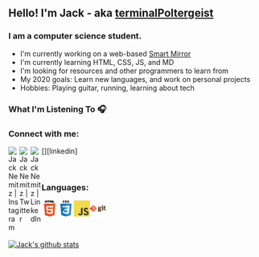 ## Hello! I'm Jack - aka [terminalPoltergeist]

### I am a computer science student.
- I'm currently working on a web-based [Smart Mirror]
- I'm currently learning HTML, CSS, JS, and MD
- I'm looking for resources and other programmers to learn from
- My 2020 goals: Learn new languages, and work on personal projects
- Hobbies: Playing guitar, running, learning about tech

### What I'm Listening To 🎧

### Connect with me:

[<img align="left" alt="Jack Nemitz | Instagram" width="22px" src="https://cdn.jsdelivr.net/npm/simple-icons@v3/icons/instagram.svg" />][instagram]
[<img align="left" alt="Jack Nemitz | Twitter" width="22px" src="https://cdn.jsdelivr.net/npm/simple-icons@v3/icons/twitter.svg" />][twitter]
[<img align="left" alt="Jack Nemitz | LinkedIn" width="22px" src="https://cdn.jsdelivr.net/npm/simple-icons@v3/icons/linkedin.svg" />][linkedin]

<br />

### Languages:

[<img align="left" alt="HTML5" width="32px" src="https://raw.githubusercontent.com/github/explore/80688e429a7d4ef2fca1e82350fe8e3517d3494d/topics/html/html.png" />][html]
[<img align="left" alt="CSS3" width="32px" src="https://raw.githubusercontent.com/github/explore/80688e429a7d4ef2fca1e82350fe8e3517d3494d/topics/css/css.png" />][css]
[<img align="left" alt="JavaScript" width="32px" src="https://raw.githubusercontent.com/github/explore/80688e429a7d4ef2fca1e82350fe8e3517d3494d/topics/javascript/javascript.png" />][js]
[<img align="left" alt="Git" width="32px" src="https://raw.githubusercontent.com/github/explore/80688e429a7d4ef2fca1e82350fe8e3517d3494d/topics/git/git.png" />][git]

<br />
<br />
<p>&nbsp;  </p>

[![Jack's github stats](https://github-readme-stats.vercel.app/api?username=terminalPoltergeist)](https://github.com/terminalPoltergeist/github-readme-stats)

[terminalPoltergeist]: https://github.com/terminalPoltergeist
[Smart Mirror]: https://github.com/terminalPoltergeist/didactic-parakeet
[instagram]: https://www.instagram.com/jacknemitz/
[twitter]: https://twitter.com/nemitz_jack
[html]: https://developer.mozilla.org/en-US/docs/Web/Guide/HTML/HTML5
[css]: https://developer.mozilla.org/en-US/docs/Web/CSS
[js]: https://developer.mozilla.org/en-US/docs/Web/JavaScript
[git]: https://developer.mozilla.org/en-US/docs/Web/JavaScript
